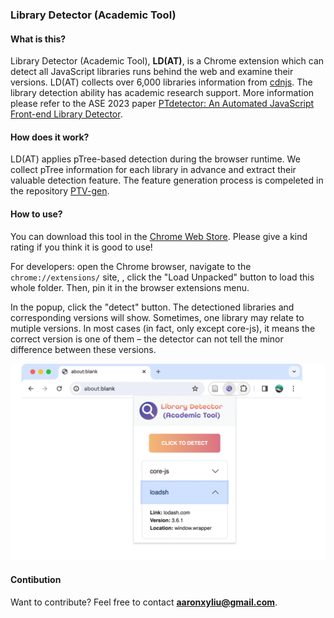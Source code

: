 ### Library Detector (Academic Tool)



#### What is this?

Library Detector (Academic Tool), **LD(AT)**, is a Chrome extension which can detect all JavaScript libraries runs behind the web and examine their versions. LD(AT) collects over 6,000 libraries information from [cdnjs](https://cdnjs.com/). The library detection ability has academic research support. More information please refer to the ASE 2023 paper [PTdetector: An Automated JavaScript Front-end Library Detector](https://www.researchgate.net/publication/373638073_PTDETECTOR_An_Automated_JavaScript_Front-end_Library_Detector).

#### How does it work?

LD(AT) applies pTree-based detection during the browser runtime. We collect pTree information for each library in advance and extract their valuable detection feature. The feature generation process is compeleted in the repository [PTV-gen](https://github.com/aaronxyliu/Anonymous).

#### How to use?

You can download this tool in the [Chrome Web Store](https://chromewebstore.google.com/detail/library-detector-academic/liedgiagjapaehficeimmjcemnknmdfp). Please give a kind rating if you think it is good to use!

For developers: open the Chrome browser, navigate to the `chrome://extensions/` site, , click the "Load Unpacked" button to load this whole folder. Then, pin it in the browser extensions menu.

In the popup, click the "detect" button. The detectioned libraries and corresponding versions will show. Sometimes, one library may relate to mutiple versions. In most cases (in fact, only except core-js), it means the correct version is one of them – the detector can not tell the minor difference between these versions.

![example](img/example.png)

#### Contibution

Want to contribute? Feel free to contact **aaronxyliu@gmail.com**.



